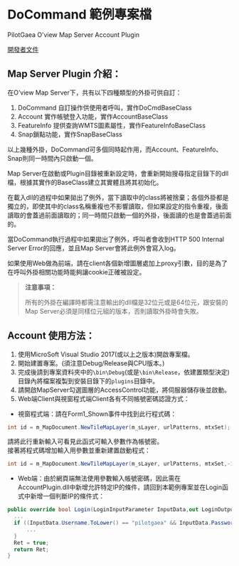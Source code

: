 # DoCommand 範例專案檔
PilotGaea O’view Map Server Account Plugin

[開發者文件](https://nlscsample.pilotgaea.com.tw/demo/ProgrammingGuide/src/04.ServerSidePlugin/04.2_PluginSample.html#account)

## Map Server Plugin 介紹：

在O’view Map Server下，共有以下四種類型的外掛可供自訂：

1. DoCommand 自訂操作供使用者呼叫，實作DoCmdBaseClass
2. Account 實作帳號登入功能，實作AccountBaseClass
3. FeatureInfo 提供查詢WMTS圖素屬性，實作FeatureInfoBaseClass
4. Snap鎖點功能，實作SnapBaseClass

以上幾種外掛，DoCommand可多個同時起作用，而Account、FeatureInfo、Snap則同一時間內只啟動一個。

Map Server在啟動或Plugin目錄被重新設定時，會重新開始搜尋指定目錄下的dll檔，根據其實作的BaseClass建立其實體且將其初始化。

在載入dll的過程中如果拋出了例外，當下讀取中的class將被捨棄；各個外掛都是獨立的，即使其中的class名稱重複也不影響讀取，但如果設定的指令重複，後面讀取的會蓋過前面讀取的；同一時間只啟動一個的外掛，後面讀的也是會蓋過前面的。

當DoCommand執行過程中如果拋出了例外，呼叫者會收到HTTP 500 Internal Server Error的回應，並且Map Server會將此例外會寫入log。

如果使用Web做為前端，請在client各個新增圖層處加上proxy引數，目的是為了在呼叫外掛相關功能時能夠讓cookie正確被設定。

>**注意事項：**
>
> 所有的外掛在編譯時都需注意輸出的dll檔是32位元或是64位元，跟安裝的Map Server必須是同樣位元組的版本，否則讀取外掛時會失敗。

## Account 使用方法：

1. 使用MicroSoft Visual Studio 2017(或以上之版本)開啟專案檔。
2. 開始建置專案。(須注意Debug/Release與CPU版本。)
3. 完成後請到專案資料夾中的`\bin\Debug`(或是`\bin\Release`，依建置類型決定)目錄內將檔案複製到安裝目錄下的`plugins`目錄中。
4. 請開啟MapServer勾選圖層的AccessControl功能，將伺服器儲存後並啟動。
5. Web端Client與視窗程式端Client各有不同帳號密碼認證方式：
  + 視窗程式端：請在Form1_Shown事件中找到此行程式碼：
  
  ```csharp
  int id = m_MapDocument.NewTileMapLayer(m_sLayer, urlPatterns, mtxSet);
  ```
  
  請將此行重新輸入可看見此函式可輸入參數作為帳號密。<br/>
  接著將程式碼增加輸入用參數並重新建置啟動程式：
  
  ```csharp
  int id = m_MapDocument.NewTileMapLayer(m_sLayer, urlPatterns, mtxSet,-1,"pilotgaea","aeagtolip");
  ```
  
  + Web端：由於網頁端無法使用參數輸入帳號密碼，因此需在AccountPlugin.dll中新增允許特定IP的條件，請回到本範例專案並在Login函式中新增一個判斷IP的條件式：
  
  ```csharp
  public override bool Login(LoginInputParameter InputData,out LoginOutputParameter OutputData){
    ...
    if ((InputData.Username.ToLower() == "pilotgaea" && InputData.Password == "aeagtolip") || InputData.IP == "192.168.17.1"){
        ...
    }
    Ret = true;
    return Ret;
  }
  ```
